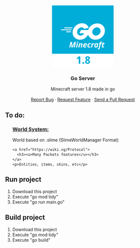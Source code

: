 
<p align="center">

  <img src="github/gologo.png" alt="logo" width="200" height="200">

  <h3 align="center">Go Server</h3>

  <p align="center">
    Minecraft server 1.8 made in go
    <br />
    <br />
    <a href="https://github.com/MineLC/Go-Server/issues">Report Bug</a>
    ·
    <a href="https://github.com/MineLC/Go-Server/issues">Request Feature</a>
    ·
    <a href="https://github.com/MineLC/Go-Server/pulls">Send a Pull Request</a>
  </p>
  
  <h2>To do:</h2>
  <ul>
    <a href="https://www.spigotmc.org/resources/slimeworldmanager.69974/">
      <h3><u>World System:</u></h3>
    </a>
    <p>World based on .slime (SlimeWorldManager Format)</p>

    <a href="https://wiki.vg/Protocol">
      <h3><u>Many Packets features</u></h3>
    </a>
    <p>Entities, items, skins, etc</p>
  </ul>

  <h2>Run project</h2>
  <ol>
    <li>Download this project</li>
    <li>Execute "go mod tidy"</li>
    <li>Execute "go run main.go"</li>
  </ol>

  <h2>Build project</h2>
  <ol>
    <li>Download this project</li>
    <li>Execute "go mod tidy"</li>
    <li>Execute "go build"</li>
  </ol>
</p>